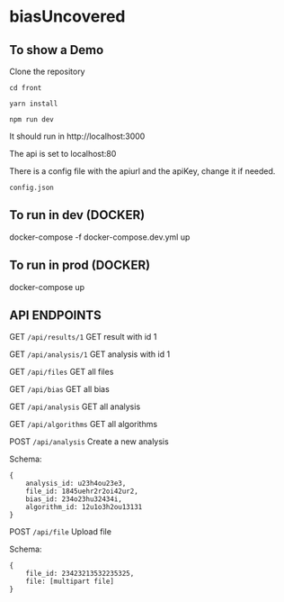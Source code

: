# biasUncovered

## To show a Demo

Clone the repository

```cd front```

```yarn install```

```npm run dev```

It should run in http://localhost:3000

The api is set to localhost:80

There is a config file with the apiurl and the apiKey, change it if needed.

```config.json```

## To run in dev (DOCKER)

docker-compose -f docker-compose.dev.yml up

## To run in prod (DOCKER)

docker-compose up


## API ENDPOINTS

GET `/api/results/1`  GET result with id 1

GET `/api/analysis/1`  GET analysis with id 1

GET `/api/files`  GET all files

GET `/api/bias`  GET all bias

GET `/api/analysis`  GET all analysis

GET `/api/algorithms`  GET all algorithms

POST `/api/analysis`  Create a new analysis

Schema:
```
{
    analysis_id: u23h4ou23e3, 
    file_id: 1845uehr2r2oi42ur2,
    bias_id: 234o23hu32434i,
    algorithm_id: 12u1o3h2ou13131
}
````



POST `/api/file` Upload file

Schema:
```
{
    file_id: 23423213532235325,
    file: [multipart file]
}
````


